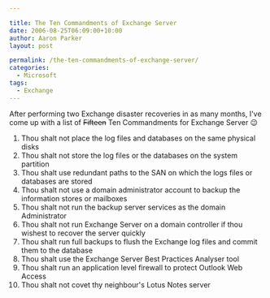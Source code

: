 ```yaml
---

title: The Ten Commandments of Exchange Server
date: 2006-08-25T06:09:00+10:00
author: Aaron Parker
layout: post

permalink: /the-ten-commandments-of-exchange-server/
categories:
  - Microsoft
tags:
  - Exchange
---
```

After performing two Exchange disaster recoveries in as many months, I've come up with a list of ~~Fifteen~~ Ten Commandments for Exchange Server 😉

  1. Thou shalt not place the log files and databases on the same physical disks
  2. Thou shalt not store the log files or the databases on the system partition
  3. Thou shalt use redundant paths to the SAN on which the logs files or databases are stored
  4. Thou shalt not use a domain administrator account to backup the information stores or mailboxes
  5. Thou shalt not run the backup server services as the domain Administrator
  6. Thou shalt not run Exchange Server on a domain controller if thou wishest to recover the server quickly
  7. Thou shalt run full backups to flush the Exchange log files and commit them to the database
  8. Thou shalt use the Exchange Server Best Practices Analyser tool
  9. Thou shalt run an application level firewall to protect Outlook Web Access
 10. Thou shalt not covet thy neighbour's Lotus Notes server
